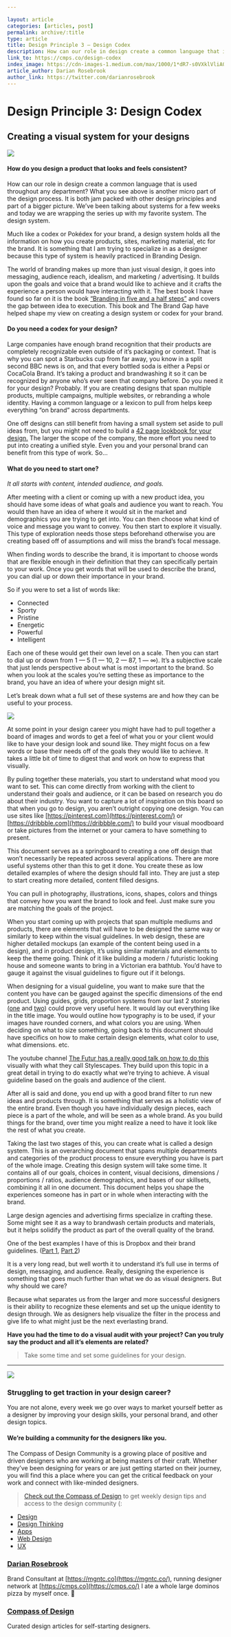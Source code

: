 ```yaml
---

layout: article 
categories: [articles, post]
permalink: archive/:title
type: article
title: Design Principle 3 — Design Codex
description: How can our role in design create a common language that is used throughout any department? What you see above is another micro part of the design process. It is both jam packed with other design principles and part of a bigger picture. We’ve been talking about systems for a few weeks and today we are wrapping the series up with my favorite system. The design system.
link_to: https://cmps.co/design-codex
index_image: https://cdn-images-1.medium.com/max/1000/1*dR7-s0VXklVliA0_C0DMEQ.png
article_author: Darian Rosebrook
author_link: https://twitter.com/darianrosebrook
---
```

# Design Principle 3: Design Codex

## Creating a visual system for your designs

![](https://cdn-images-1.medium.com/max/1000/1*dR7-s0VXklVliA0_C0DMEQ.png)

#### How do you design a product that looks and feels consistent?

How can our role in design create a common language that is used throughout any
department? What you see above is another micro part of the design process. It
is both jam packed with other design principles and part of a bigger picture.
We’ve been talking about systems for a few weeks and today we are wrapping the
series up with my favorite system. The design system.

Much like a codex or Pokédex for your brand, a design system holds all the
information on how you create products, sites, marketing material, etc for the
brand. It is something that I am trying to specialize in as a designer because
this type of system is heavily practiced in Branding Design.

The world of branding makes up more than just visual design, it goes into
messaging, audience reach, idealism, and marketing / advertising. It builds upon
the goals and voice that a brand would like to achieve and it crafts the
experience a person would have interacting with it. The best book I have found
so far on it is the book [“Branding in five and a half
steps”](https://www.amazon.com/Branding-Five-Steps-Michael-Johnson/dp/0500518963)
and covers the gap between idea to execution. This book and The Brand Gap have
helped shape my view on creating a design system or codex for your brand.

#### Do you need a codex for your design?

Large companies have enough brand recognition that their products are completely
recognizable even outside of it’s packaging or context. That is why you can spot
a Starbucks cup from far away, you know in a split second BBC news is on, and
that every bottled soda is either a Pepsi or CocaCola Brand. It’s taking a
product and brandwashing it so it can be recognized by anyone who’s ever seen
that company before. Do you need it for your design? Probably. If you are
creating designs that span multiple products, multiple campaigns, multiple
websites, or rebranding a whole identity. Having a common language or a lexicon
to pull from helps keep everything “on brand” across departments.

One off designs can still benefit from having a small system set aside to pull
ideas from, but you might not need to build a [42 page lookbook for your
design.](https://issuu.com/themarkit/docs/urban_outfitters_brand_book_final_p_d1cb1321abd5a6)
The larger the scope of the company, the more effort you need to put into
creating a unified style. Even you and your personal brand can benefit from this
type of work. So…

#### What do you need to start one?

*It all starts with content, intended audience, and goals.*

After meeting with a client or coming up with a new product idea, you should
have some ideas of what goals and audience you want to reach. You would then
have an idea of where it would sit in the market and demographics you are trying
to get into. You can then choose what kind of voice and message you want to
convey. You then start to explore it visually. This type of exploration needs
those steps beforehand otherwise you are creating based off of assumptions and
will miss the brand’s focal message.

When finding words to describe the brand, it is important to choose words that
are flexible enough in their definition that they can specifically pertain to
your work. Once you get words that will be used to describe the brand, you can
dial up or down their importance in your brand.

So if you were to set a list of words like:

* Connected
* Sporty
* Pristine
* Energetic
* Powerful
* Intelligent

Each one of these would get their own level on a scale. Then you can start to
dial up or down from 1 — 5 (1 — 10, 2 — 87, 1 — ∞). It’s a subjective scale that
just lends perspective about what is most important to the brand. So when you
look at the scales you’re setting these as importance to the brand, you have an
idea of where your design might sit.

Let’s break down what a full set of these systems are and how they can be useful
to your process.

![](https://cdn-images-1.medium.com/max/800/0*FwnnO7LIP0mEy6Xw.jpg)

At some point in your design career you might have had to pull together a board
of images and words to get a feel of what you or your client would like to have
your design look and sound like. They might focus on a few words or base their
needs off of the goals they would like to achieve. It takes a little bit of time
to digest that and work on how to express that visually.

By puling together these materials, you start to understand what mood you want
to set. This can come directly from working with the client to understand their
goals and audience, or it can be based on research you do about their industry.
You want to capture a lot of inspiration on this board so that when you go to
design, you aren’t outright copying one design. You can use sites like
[https://pinterest.com](https://pinterest.com/) or
[https://dribbble.com](https://dribbble.com/) to build your visual moodboard or
take pictures from the internet or your camera to have something to present.

This document serves as a springboard to creating a one off design that won’t
necessarily be repeated across several applications. There are more useful
systems other than this to get it done. You create these as low detailed
examples of where the design should fall into. They are just a step to start
creating more detailed, content filled designs.

You can pull in photography, illustrations, icons, shapes, colors and things
that convey how you want the brand to look and feel. Just make sure you are
matching the goals of the project.

When you start coming up with projects that span multiple mediums and products,
there are elements that will have to be designed the same way or similarly to
keep within the visual guidelines. In web design, these are higher detailed
mockups (an example of the content being used in a design), and in product
design, it’s using similar materials and elements to keep the theme going. Think
of it like building a modern / futuristic looking house and someone wants to
bring in a Victorian era bathtub. You’d have to gauge it against the visual
guidelines to figure out if it belongs.

When designing for a visual guideline, you want to make sure that the content
you have can be gauged against the specific dimensions of the end product. Using
guides, grids, proportion systems from our last 2 stories
([one](https://cmps.co/guide-gutter-grid) and
[two](https://cmps.co/scale-proportion)) could prove very useful here. It would
lay out everything like in the title image. You would outline how typography is
to be used, if your images have rounded corners, and what colors you are using.
When deciding on what to size something, going back to this document should have
specifics on how to make certain design elements, what color to use, what
dimensions. etc.

The youtube channel [The Futur has a really good talk on how to do this
](https://youtu.be/lGmPCutgI2o)visually with what they call Stylescapes. They
build upon this topic in a great detail in trying to do exactly what we’re
trying to achieve. A visual guideline based on the goals and audience of the
client.

After all is said and done, you end up with a good brand filter to run new ideas
and products through. It is something that serves as a holistic view of the
entire brand. Even though you have individually design pieces, each piece is a
part of the whole, and will be seen as a whole brand. As you build things for
the brand, over time you might realize a need to have it look like the rest of
what you create.

Taking the last two stages of this, you can create what is called a design
system. This is an overarching document that spans multiple departments and
categories of the product process to ensure everything you have is part of the
whole image. Creating this design system will take some time. It contains all of
our goals, choices in content, visual decisions, dimensions / proportions /
ratios, audience demographics, and bases of our skillsets, combining it all in
one document. This document helps you shape the experiences someone has in part
or in whole when interacting with the brand.

Large design agencies and advertising firms specialize in crafting these. Some
might see it as a way to brandwash certain products and materials, but it helps
solidify the product as part of the overall quality of the brand.

One of the best examples I have of this is Dropbox and their brand guidelines.
([Part
1](https://medium.com/dropbox-design/illustrating-a-more-human-brand-part-1-e1cfe3c28d9),
[Part
2](https://medium.com/dropbox-design/illustrating-a-more-human-brand-part-2-d2e9494cc8a3))

It is a very long read, but well worth it to understand it’s full use in terms
of design, messaging, and audience. Really, designing the experience is
something that goes much further than what we do as visual designers. But why
should we care?

Because what separates us from the larger and more successful designers is their
ability to recognize these elements and set up the unique identity to design
through. We as designers help visualize the filter in the process and give life
to what might just be the next everlasting brand.

**Have you had the time to do a visual audit with your project? Can you truly
say the product and all it’s elements are related?**

> Take some time and set some guidelines for your design.

*****

![](https://cdn-images-1.medium.com/max/800/1*mo7_gcoDhIhJHCOLPxMfLg.png)

### Struggling to get traction in your design career?

You are not alone, every week we go over ways to market yourself better as a
designer by improving your design skills, your personal brand, and other design
topics.

#### We’re building a community for the designers like you.

The Compass of Design Community is a growing place of positive and driven
designers who are working at being masters of their craft. Whether they’ve been
designing for years or are just getting started on their journey, you will find
this a place where you can get the critical feedback on your work and connect
with like-minded designers.

> [Check out the Compass of Design](https://compassofdesign.com/community/) to get
> weekly design tips and access to the design community (:

* [Design](https://read.compassofdesign.com/tagged/design?source=post)
* [Design
Thinking](https://read.compassofdesign.com/tagged/design-thinking?source=post)
* [Apps](https://read.compassofdesign.com/tagged/apps?source=post)
* [Web Design](https://read.compassofdesign.com/tagged/web-design?source=post)
* [UX](https://read.compassofdesign.com/tagged/ux?source=post)

### [Darian Rosebrook](https://read.compassofdesign.com/@darianrosebrook)

Brand Consultant at [https://mgntc.co](https://mgntc.co/), running designer
network at [https://cmps.co](https://cmps.co/) I ate a whole large dominos pizza
by myself once. 🍕

### [Compass of Design](https://read.compassofdesign.com/?source=footer_card)

Curated design articles for self-starting designers.
